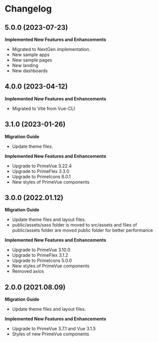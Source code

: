 # Changelog

## 5.0.0 (2023-07-23)

**Implemented New Features and Enhancements**

-   Migrated to NextGen implementation.
-   New sample apps
-   New sample pages
-   New landing
-   New dashboards

## 4.0.0 (2023-04-12)

**Implemented New Features and Enhancements**

-   Migrated to Vite from Vue-CLI

## 3.1.0 (2023-01-26)

**Migration Guide**

-   Update theme files.

**Implemented New Features and Enhancements**

-   Upgrade to PrimeVue 3.22.4
-   Upgrade to PrimeFlex 3.3.0
-   Upgrade to PrimeIcons 6.0.1
-   New styles of PrimeVue components

## 3.0.0 (2022.01.12)

**Migration Guide**

-   Update theme files and layout files.
-   public/assets/sass folder is moved to src/assets and files of public/assets folder are moved public folder for better performance

**Implemented New Features and Enhancements**

-   Upgrade to PrimeVue 3.10.0
-   Upgrade to PrimeFlex 3.1.2
-   Upgrade to PrimeIcons 5.0.0
-   New styles of PrimeVue components
-   Removed axios

## 2.0.0 (2021.08.09)

**Migration Guide**

-   Update theme files and layout files.

**Implemented New Features and Enhancements**

-   Upgrade to PrimeVue 3.7.1 and Vue 3.1.5
-   Styles of new PrimeVue components
